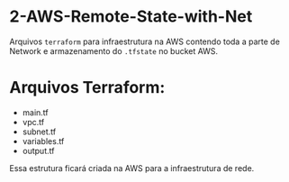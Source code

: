 # 2-AWS-Remote-State-with-Net

Arquivos ``terraform`` para infraestrutura na AWS contendo toda a parte de Network e armazenamento do ``.tfstate`` no bucket AWS. 

# Arquivos Terraform:

* main.tf
* vpc.tf
* subnet.tf
* variables.tf
* output.tf

Essa estrutura ficará criada na AWS para a infraestrutura de rede.